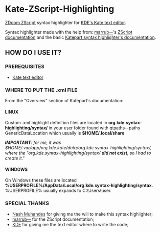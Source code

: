 # Kate-ZScript-Highlighting
[ZDoom ZScript](https://zdoom.org/wiki/ZScript) syntax highlighter for [KDE's Kate text editor](https://kate-editor.org/).

Syntax highlighter made with the help from: [marrub--](https://github.com/marrub--)'s [ZScript documentation](https://github.com/marrub--/zdoom-doc) and the basic [Katepart syntax highlighter's documentation](https://docs.kde.org/stable5/en/applications/katepart/highlight.html).

## HOW DO I USE IT?
### PREREQUISITES
- [Kate text editor](https://kate-editor.org/get-it/)
### WHERE TO PUT THE .xml FILE
From the "Overview" section of Katepart's documentation:
#### LINUX
Custom .xml highlight definition files are located in **org.kde.syntax-highlighting/syntax/** in your user folder found with qtpaths--paths GenericDataLocation which usually is **$HOME/.local/share**

***IMPORTANT**: for me, it was $HOME/.var/app/org.kde.kate/data/org.kde.syntax-highlighting/syntax/, where the "org.kde.syntax-highlighting/syntax/ **did not exist**, so I had to create it."*
#### WINDOWS
On Windows these files are located **%USERPROFILE%/AppData/Local/org.kde.syntax-highlighting/syntax**. %USERPROFILE% usually expands to C:\\Users\\user.

### SPECIAL THANKS
- [Nash Muhandes](https://github.com/nashmuhandes) for giving me the will to make this syntax highlighter;
- [marrub--](https://github.com/marrub--) for the ZScript documentation;
- [KDE](https://kde.org/) for giving me the text editor where to write the code;
